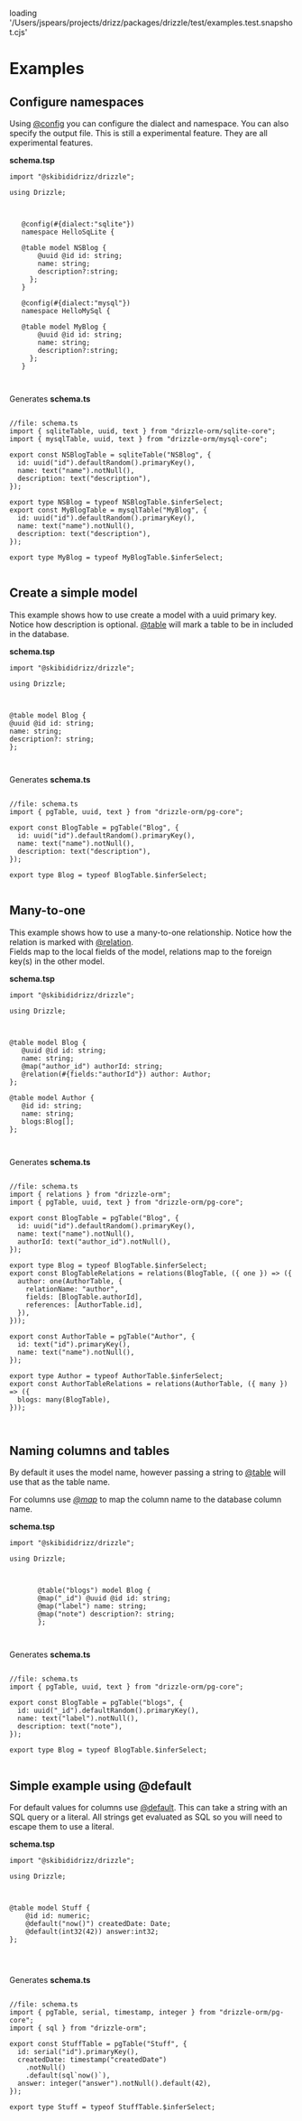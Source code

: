 loading '/Users/jspears/projects/drizz/packages/drizzle/test/examples.test.snapshot.cjs'
# Examples


## Configure namespaces
Using [@config](/docs/tsdocs/functions/$config) you can configure the dialect and namespace.  You
can also specify the output file.   This is still a experimental feature.  They are all experimental
features.


 **schema.tsp**     
 ```tsp
import "@skibididrizz/drizzle";

using Drizzle;



    @config(#{dialect:"sqlite"})
    namespace HelloSqLite {

    @table model NSBlog {
        @uuid @id id: string;
        name: string;
        description?:string;
      };
    }

    @config(#{dialect:"mysql"})
    namespace HelloMySql {

    @table model MyBlog {
        @uuid @id id: string;
        name: string;
        description?:string;
      };
    }
      
            
 ```

Generates **schema.ts**

```tsx

//file: schema.ts
import { sqliteTable, uuid, text } from "drizzle-orm/sqlite-core";
import { mysqlTable, uuid, text } from "drizzle-orm/mysql-core";

export const NSBlogTable = sqliteTable("NSBlog", {
  id: uuid("id").defaultRandom().primaryKey(),
  name: text("name").notNull(),
  description: text("description"),
});

export type NSBlog = typeof NSBlogTable.$inferSelect; 
export const MyBlogTable = mysqlTable("MyBlog", {
  id: uuid("id").defaultRandom().primaryKey(),
  name: text("name").notNull(),
  description: text("description"),
});

export type MyBlog = typeof MyBlogTable.$inferSelect; 
            
```


## Create a simple model
This example shows how to use create a model with a uuid primary key.
Notice how description is optional. [@table](/docs/tsdocs/functions/$table) will mark
a table to be in included in the database.


 **schema.tsp**     
 ```tsp
import "@skibididrizz/drizzle";

using Drizzle;



 @table model Blog {
 @uuid @id id: string;
 name: string;
 description?: string;
 };      
    
            
 ```

Generates **schema.ts**

```tsx

//file: schema.ts
import { pgTable, uuid, text } from "drizzle-orm/pg-core";

export const BlogTable = pgTable("Blog", {
  id: uuid("id").defaultRandom().primaryKey(),
  name: text("name").notNull(),
  description: text("description"),
});

export type Blog = typeof BlogTable.$inferSelect; 
            
```


## Many-to-one
This example shows how to use a many-to-one relationship.   Notice how the relation is marked
with [@relation](/docs/tsdocs/functions/$relation).  
Fields map to the local fields of the model, relations map to the foreign key(s) in the other model.


 **schema.tsp**     
 ```tsp
import "@skibididrizz/drizzle";

using Drizzle;



@table model Blog {
    @uuid @id id: string;
    name: string;
    @map("author_id") authorId: string;
    @relation(#{fields:"authorId"}) author: Author;
};

@table model Author {
    @id id: string;
    name: string;
    blogs:Blog[];
};
        
            
 ```

Generates **schema.ts**

```tsx

//file: schema.ts
import { relations } from "drizzle-orm";
import { pgTable, uuid, text } from "drizzle-orm/pg-core";

export const BlogTable = pgTable("Blog", {
  id: uuid("id").defaultRandom().primaryKey(),
  name: text("name").notNull(),
  authorId: text("author_id").notNull(),
});

export type Blog = typeof BlogTable.$inferSelect; 
export const BlogTableRelations = relations(BlogTable, ({ one }) => ({
  author: one(AuthorTable, {
    relationName: "author",
    fields: [BlogTable.authorId],
    references: [AuthorTable.id],
  }),
}));

export const AuthorTable = pgTable("Author", {
  id: text("id").primaryKey(),
  name: text("name").notNull(),
});

export type Author = typeof AuthorTable.$inferSelect; 
export const AuthorTableRelations = relations(AuthorTable, ({ many }) => ({
  blogs: many(BlogTable),
}));

            
```


## Naming columns and tables
By default it uses the model name, however passing a string to [@table](/docs/tsdocs/functions/$table) will 
 use that as the table name.    

 For columns use *[@map](/docs/tsdocs/functions/$map)* to map the column name to the database column name.


 **schema.tsp**     
 ```tsp
import "@skibididrizz/drizzle";

using Drizzle;



        @table("blogs") model Blog {
        @map("_id") @uuid @id id: string;
        @map("label") name: string;
        @map("note") description?: string;
        };      
           
            
 ```

Generates **schema.ts**

```tsx

//file: schema.ts
import { pgTable, uuid, text } from "drizzle-orm/pg-core";

export const BlogTable = pgTable("blogs", {
  id: uuid("_id").defaultRandom().primaryKey(),
  name: text("label").notNull(),
  description: text("note"),
});

export type Blog = typeof BlogTable.$inferSelect; 
            
```


## Simple example using @default
For default values for columns use [@default](/docs/tsdocs/functions/$default).   This can
take a string with an SQL query or a literal.   All strings get evaluated as SQL so you will
need to escape them to use a literal.


 **schema.tsp**     
 ```tsp
import "@skibididrizz/drizzle";

using Drizzle;



@table model Stuff {
     @id id: numeric;
     @default("now()") createdDate: Date;
     @default(int32(42)) answer:int32;
};
            
            
            
 ```

Generates **schema.ts**

```tsx

//file: schema.ts
import { pgTable, serial, timestamp, integer } from "drizzle-orm/pg-core";
import { sql } from "drizzle-orm";

export const StuffTable = pgTable("Stuff", {
  id: serial("id").primaryKey(),
  createdDate: timestamp("createdDate")
    .notNull()
    .default(sql`now()`),
  answer: integer("answer").notNull().default(42),
});

export type Stuff = typeof StuffTable.$inferSelect; 
            
```


